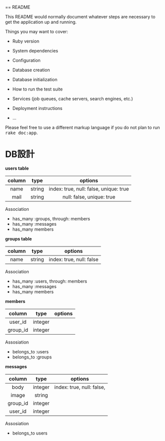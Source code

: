 == README

This README would normally document whatever steps are necessary to get the
application up and running.

Things you may want to cover:

* Ruby version

* System dependencies

* Configuration

* Database creation

* Database initialization

* How to run the test suite

* Services (job queues, cache servers, search engines, etc.)

* Deployment instructions

* ...


Please feel free to use a different markup language if you do not plan to run
<tt>rake doc:app</tt>.

# DB設計

**users table**

|column|type|options|
|:-:|:-:|:-:|
|name|string|index: true, null: false, unique: true|
|mail|string|null: false, unique: true|

Association
* has_many :groups, through: members
* has_many :messages
* has_many members

**groups table**

|column|type|options|
|:-:|:-:|:-:|
|name|string|index: true, null: false|

Association
* has_many :users, through: members
* has_many :messages
* has_many members

**members**

|column|type|options|
|:-:|:-:|:-:|
|user_id|integer||
|group_id|integer||

Assosiation
* belongs_to :users
* belongs_to :groups

**messages**

|column|type|options|
|:-:|:-:|:-:|
|body|integer|index: true, null: false,|
|image|string||
|group_id|integer||
|user_id|integer||

Assosiation
* belongs_to users
